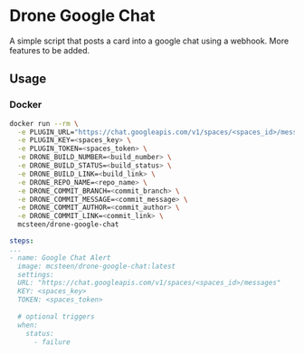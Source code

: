 # Drone Google Chat

A simple script that posts a card into a google chat using a webhook. More features to be added.

## Usage

### Docker

```bash
docker run --rm \
  -e PLUGIN_URL="https://chat.googleapis.com/v1/spaces/<spaces_id>/messages" \
  -e PLUGIN_KEY=<spaces_key> \
  -e PLUGIN_TOKEN=<spaces_token> \
  -e DRONE_BUILD_NUMBER=<build_number> \
  -e DRONE_BUILD_STATUS=<build_status> \
  -e DRONE_BUILD_LINK=<build_link> \
  -e DRONE_REPO_NAME=<repo_name> \
  -e DRONE_COMMIT_BRANCH=<commit_branch> \
  -e DRONE_COMMIT_MESSAGE=<commit_message> \
  -e DRONE_COMMIT_AUTHOR=<commit_author> \
  -e DRONE_COMMIT_LINK=<commit_link> \
  mcsteen/drone-google-chat
```

```yaml
steps:
...
- name: Google Chat Alert
  image: mcsteen/drone-google-chat:latest
  settings:
  URL: "https://chat.googleapis.com/v1/spaces/<spaces_id>/messages"
  KEY: <spaces_key>
  TOKEN: <spaces_token>
  
  # optional triggers
  when:
    status:
      - failure
```
